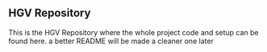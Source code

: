## HGV Repository
This is the HGV Repository where the whole project code and setup can be found here. a better README will be made a cleaner one later
